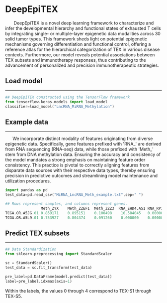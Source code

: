 # DeepEpiTEX
&nbsp;&nbsp;&nbsp;&nbsp;&nbsp;&nbsp; DeepEpiTEX is a novel deep learning framework to characterize and infer the developmental hierarchy and functional states of exhausted T cells by integrating single- or multiple-layer epigenetic data modalities across 30 solid tumor types. This framework sheds light on potential epigenetic mechanisms governing differentiation and functional control, offering a reference atlas for the hierarchical categorization of TEX in various disease contexts. Furthermore, our model reveals potential associations between TEX subsets and immunotherapy responses, thus contributing to the advancement of personalized and precision immunotherapeutic strategies.


## Load model
------------
``` python
## DeepEpiTEX constructed using the TensorFlow framework
from tensorflow.keras.models import load_model
classifier=load_model("LncRNA_MiRNA_Methylation")
```

## Example data
------------
&nbsp;&nbsp;&nbsp;&nbsp;&nbsp;&nbsp;We incorporate distinct modality of features originating from diverse epigenetic data. Specifically, gene features prefixed with 'RNA_' are derived from RNA sequencing (RNA-seq) data, while those prefixed with 'Meth_' stem from DNA methylation data. Ensuring the accuracy and consistency of the model mandates a strong emphasis on maintaining feature order consistency. This practice is pivotal to correctly aligning features from disparate data sources with their respective data types, thereby ensuring precision in predictive outcomes and streamlining model maintenance and utilization procedures.

``` python
import pandas as pd
test_data=pd.read_csv("MiRNA_LncRNA_Meth_example.txt",sep=" ")
``` 
``` python
## Rows represent samples, and columns represent genes.
                Meth_ZYX	Meth_ZZEF1	Meth_ZZZ3  RNA_EHD4.AS1	RNA_RP11.166P13
TCGA.OR.A5JG.01	0.859171	0.895151	0.100498	10.584045	0.000000
TCGA.OR.A5L9.01	0.753927	0.804374	0.091260	0.000000	0.000000
```
## Predict TEX subsets
------------
``` python
## Data Standardization
from sklearn.preprocessing import StandardScaler

sc = StandardScaler()
test_data = sc.fit_transform(test_data)

pre_label=pd.DataFrame(model.predict(test_data))
label=pre_label.idxmax(axis=1)

``` 
Within the labels, the values 0 through 4 correspond to TEX-S1 through TEX-S5.
